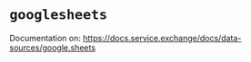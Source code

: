 # `googlesheets`

Documentation on: <https://docs.service.exchange/docs/data-sources/google.sheets>
